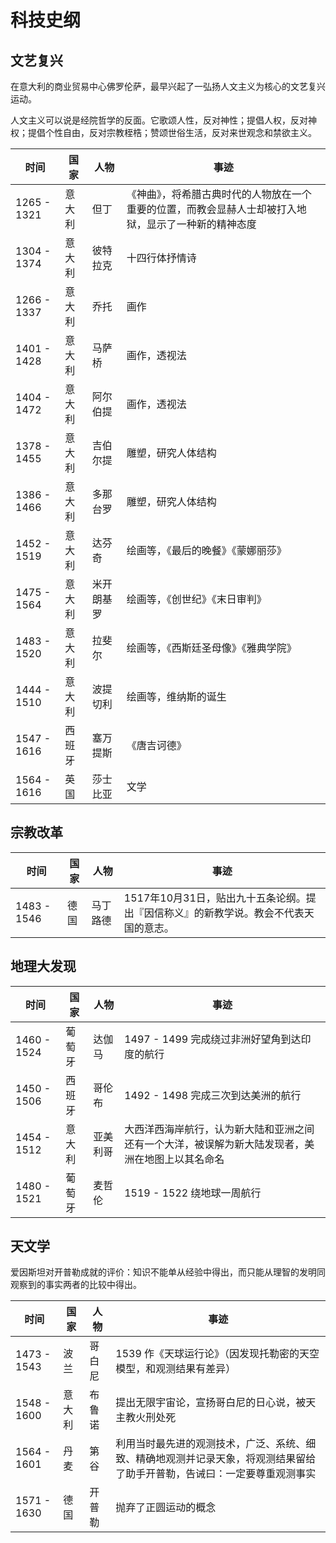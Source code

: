 # 科技史纲

## 文艺复兴

在意大利的商业贸易中心佛罗伦萨，最早兴起了一弘扬人文主义为核心的文艺复兴运动。

人文主义可以说是经院哲学的反面。它歌颂人性，反对神性；提倡人权，反对神权；提倡个性自由，反对宗教桎梏；赞颂世俗生活，反对来世观念和禁欲主义。

| 时间 | 国家 | 人物 | 事迹 | 
| -------- | -------- | -------- | -------- | 
| 1265 - 1321 | 意大利 | 但丁 | 《神曲》，将希腊古典时代的人物放在一个重要的位置，而教会显赫人士却被打入地狱，显示了一种新的精神态度 |
| 1304 - 1374 | 意大利 | 彼特拉克 | 十四行体抒情诗 |
| 1266 - 1337 | 意大利 | 乔托 | 画作|
| 1401 - 1428 | 意大利 | 马萨桥 | 画作，透视法 |
| 1404 - 1472 | 意大利 | 阿尔伯提 | 画作，透视法 |
| 1378 - 1455 | 意大利 | 吉伯尔提 | 雕塑，研究人体结构 |
| 1386 - 1466 | 意大利 | 多那台罗 | 雕塑，研究人体结构 |
| 1452 - 1519 | 意大利 | 达芬奇 | 绘画等，《最后的晚餐》《蒙娜丽莎》 |
| 1475 - 1564 | 意大利 | 米开朗基罗 | 绘画等，《创世纪》《末日审判》|
| 1483 - 1520| 意大利 |拉斐尔 | 绘画等，《西斯廷圣母像》《雅典学院》|
| 1444 - 1510 | 意大利 | 波提切利 | 绘画等，维纳斯的诞生 | 
| 1547 - 1616 | 西班牙 | 塞万提斯 | 《唐吉诃德》|
| 1564 - 1616 | 英国 | 莎士比亚 | 文学 |

## 宗教改革

| 时间 | 国家 | 人物 | 事迹 | 
| -------- | -------- | -------- | -------- | 
| 1483 - 1546 | 德国 | 马丁路德 | 1517年10月31日，贴出九十五条论纲。提出『因信称义』的新教学说。教会不代表天国的意志。|

## 地理大发现

| 时间 | 国家 | 人物 | 事迹 | 
| -------- | -------- | -------- | -------- | 
| 1460 - 1524 | 葡萄牙 | 达伽马 | 1497 - 1499 完成绕过非洲好望角到达印度的航行 | 
| 1450 - 1506 | 西班牙 | 哥伦布 | 1492 - 1498 完成三次到达美洲的航行 | 
| 1454 - 1512 | 意大利 | 亚美利哥 | 大西洋西海岸航行，认为新大陆和亚洲之间还有一个大洋，被误解为新大陆发现者，美洲在地图上以其名命名 | 
| 1480 - 1521 | 葡萄牙 | 麦哲伦 | 1519 - 1522 绕地球一周航行 |

## 天文学

爱因斯坦对开普勒成就的评价：知识不能单从经验中得出，而只能从理智的发明同观察到的事实两者的比较中得出。

| 时间 | 国家 | 人物 | 事迹 | 
| -------- | -------- | -------- | -------- | 
| 1473 - 1543| 波兰 | 哥白尼 | 1539 作《天球运行论》（因发现托勒密的天空模型，和观测结果有差异） |
| 1548 - 1600 | 意大利 | 布鲁诺 | 提出无限宇宙论，宣扬哥白尼的日心说，被天主教火刑处死 |
| 1564 - 1601 | 丹麦 | 第谷 | 利用当时最先进的观测技术，广泛、系统、细致、精确地观测并记录天象，将观测结果留给了助手开普勒，告诫曰：一定要尊重观测事实 |
| 1571 - 1630 | 德国 | 开普勒 | 抛弃了正圆运动的概念| 1609年，发表《新天文学》，阐述了开普勒第一定律（火星划出一个以太阳为焦点的椭圆）、开普勒第二定律（由太阳到火星的矢经在相等的时间内划出相等的面积），1618年出版《哥白尼天文学概论》，将以上火星的两个定律推广到太阳系所有行星，同时提出开普勒第三定律（行星公转周期的平方和它同太阳距离的立方成正比）|

